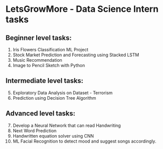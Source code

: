 # LetsGrowMore - Data Science Intern tasks

## Beginner level tasks:
1. Iris Flowers Classification ML Project
2. Stock Market Prediction and Forecasting using  Stacked LSTM
3. Music Recommendation
4. Image to Pencil Sketch with Python

## Intermediate level tasks:
5. Exploratory Data Analysis on Dataset - Terrorism
6. Prediction using Decision Tree Algorithm

## Advanced level tasks:
7. Develop a Neural Network that can read Handwriting
8. Next Word Prediction
9. Handwritten equation solver using CNN
10. ML Facial Recognition to detect mood and suggest songs accordingly.
